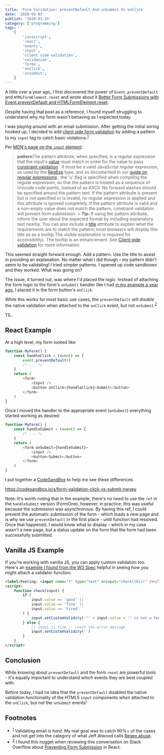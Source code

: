 ```yaml
---
title: 'Form Validation: preventDefault And onSubmit Vs onClick'
date: '2020-03-07'
publish: '2020-03-25'
category: ['programming']
tags:
    [
        'javascript',
        'react',
        'events',
        'input',
        'client side validation',
        'validation',
        'forms',
        'onclick',
        'onsubmit',
    ]
---
```


A little over a year ago, I first discovered the power of `Event.preventDefault` and `HTMLFormElement.reset` and wrote about it [Better Form Submissions with Event.preventDefault and HTMLFormElement.reset](better-form-submissions-with-event-preventdefault-and-htmlformelement-reset/).

Despite having that post as a reference, I found myself struggling to understand why my form wasn't behaving as I expected today.

I was playing around with an email submission. After getting the initial wiring hooked up, I decided to add [client side form validation](https://developer.mozilla.org/en-US/docs/Web/HTML/Element/Input#Client-side_validation) by adding a pattern to my `input` tag to catch basic violations.<sup>[1](#footnotes)</sup><a id="fn1"></a>

Per [MDN's page on the `input` element](https://developer.mozilla.org/en-US/docs/Web/HTML/Element/Input):

> **pattern**The pattern attribute, when specified, is a regular expression that the input's [value](https://developer.mozilla.org/en-US/docs/Web/HTML/Global_attributes#attr-value) must match in order for the value to pass [constraint validation](https://developer.mozilla.org/en-US/docs/Web/Guide/HTML/HTML5/Constraint_validation) . It must be a valid JavaScript regular expression, as used by the [RegExp](https://developer.mozilla.org/en-US/docs/Web/JavaScript/Reference/Global_Objects/RegExp) type, and as documented in our [guide on regular expressions](https://developer.mozilla.org/en-US/docs/Web/JavaScript/Guide/Regular_Expressions) ; the 'u' flag is specified when compiling the regular expression, so that the pattern is treated as a sequence of Unicode code points, instead of as ASCII. No forward slashes should be specified around the pattern text.
> If the pattern attribute is present but is not specified or is invalid, no regular expression is applied and this attribute is ignored completely. If the pattern attribute is valid and a non-empty value does not match the pattern, constraint validation will prevent form submission. > **Tip:** If using the pattern attribute, inform the user about the expected format by including explanatory text nearby. You can also include a [title](https://developer.mozilla.org/en-US/docs/Web/HTML/Element/input#attr-title) attribute to explain what the requirements are to match the pattern; most browsers will display this title as as a tooltip The visible explanation is required for accessibility). The tooltip is an enhancement.
> See [Client-side validation](https://developer.mozilla.org/en-US/docs/Web/HTML/Element/Input#Client-side_validation) for more information.

This seemed straight forward enough. Add a pattern. Use the title to assist in providing an explanation. No matter what I did though - my pattern didn't seem to be validating! I tried simpler patterns. I opened up code sandboxes and they worked. What was going on?

The issue, it turned out, was where I'd placed the logic. Instead of attaching the form logic to the form's `onSubmit` handler like I had [in my example a year ago](better-form-submissions-with-event-preventdefault-and-htmlformelement-reset/#example-time), I placed it in the form button's `onClick`.

While this works for _most_ basic use cases, the `preventDefault` will _disable_ the native validation when attached to the `onClick` event, but _not_ `onSubmit`.<sup>[2](#footnotes)</sup><a id="fn2"></a>

TIL.

## React Example

At a high level, my form looked like:

```javascript
function MyForm() {
    const handleClick = (event) => {
        event.preventDefault()
        /* ... */
    }
    return (
        <form>
            <input />
            <button onClick={handleClick}>Submit</button>
        </form>
    )
}
```

Once I moved the handler to the appropriate event (`onSubmit`) everything started working as desired:

```javascript
function MyForm() {
    const handleSubmit = (event) => {
        /* ... */
    }
    return (
        <form onSubmit={handleSubmit}>
            <input />
            <button>Submit</button>
        </form>
    )
}
```

I put together a [CodeSandBox](https://codesandbox.io/s/form-validation-click-vs-submit-nwyeu) to help me see these differences.

https://codesandbox.io/s/form-validation-click-vs-submit-nwyeu

Note: It's worth noting that in the example, there's no need to use the `ref` in the `handleSubmit` version (FormOne), however, in practice, this was useful because the submission was asynchronous. By having this ref, I could prevent the automatic submission of the form - which loads a new page and is why we use `preventDefault` in the first place - until function had resolved. Once that happened, I would know what to display - which in my case _wasn't_ a new page, but a status update on the form that the form had been successfully submitted.

## Vanilla JS Example

If you're working with vanilla JS, you can apply custom validation too. Here's an [example I found from the W3 Spec](https://www.w3.org/TR/html52/sec-forms.html#the-constraint-validation-api) helpful in seeing _how_ you might attach a validator function:

```html
<label>Feeling: <input name="f" type="text" oninput="check(this)" /></label>
<script>
    function check(input) {
        if (
            input.value == 'good' ||
            input.value == 'fine' ||
            input.value == 'tired'
        ) {
            input.setCustomValidity('"' + input.value + '" is not a feeling.')
        } else {
            // input is fine -- reset the error message
            input.setCustomValidity('')
        }
    }
</script>
```

## Conclusion

While knowing about `preventDefault` and the form `reset` are powerful tools - it's equally important to understand _which_ events they are best coupled with.

Before today, I had no idea that the `preventDefault` disabled the native validation functionality of the HTML5 `input` components _when_ attached to the `onClick`, but _not_ the `onSubmit` events!

## Footnotes

-   <sup>[1](#fn1)</sup> Validating email is _hard_. My real goal was to catch 90%+ of the cases and not get into the category of what Jeff Atwood calls [Regex abuse](https://blog.codinghorror.com/regex-use-vs-regex-abuse/).
-   <sup>[2](#fn2)</sup> I found this nugget when reviewing this conversation on Stack Overflow about [Preventing Form Submission](https://stackoverflow.com/a/39841238) in React.
